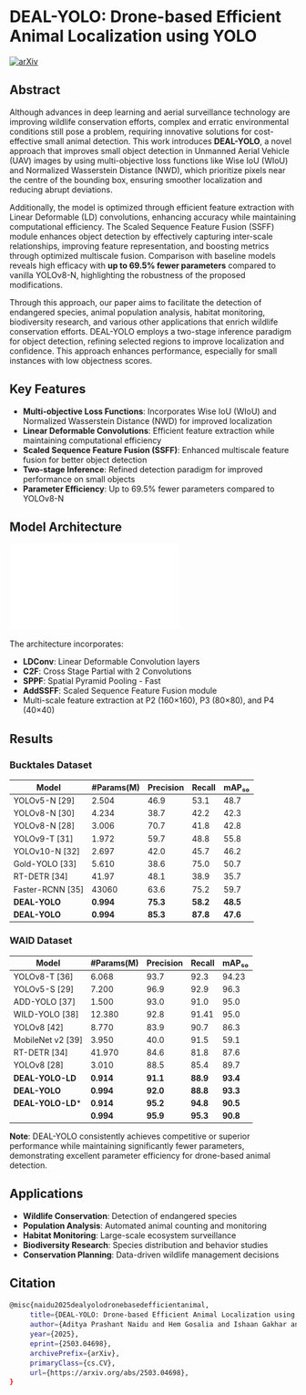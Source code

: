 # DEAL-YOLO: Drone-based Efficient Animal Localization using YOLO

[![arXiv](https://img.shields.io/badge/arXiv-2503.04698-b31b1b.svg)](https://arxiv.org/abs/2503.04698)

## Abstract

Although advances in deep learning and aerial surveillance technology are improving wildlife conservation efforts, complex and erratic environmental conditions still pose a problem, requiring innovative solutions for cost-effective small animal detection. This work introduces **DEAL-YOLO**, a novel approach that improves small object detection in Unmanned Aerial Vehicle (UAV) images by using multi-objective loss functions like Wise IoU (WIoU) and Normalized Wasserstein Distance (NWD), which prioritize pixels near the centre of the bounding box, ensuring smoother localization and reducing abrupt deviations. 

Additionally, the model is optimized through efficient feature extraction with Linear Deformable (LD) convolutions, enhancing accuracy while maintaining computational efficiency. The Scaled Sequence Feature Fusion (SSFF) module enhances object detection by effectively capturing inter-scale relationships, improving feature representation, and boosting metrics through optimized multiscale fusion. Comparison with baseline models reveals high efficacy with **up to 69.5% fewer parameters** compared to vanilla YOLOv8-N, highlighting the robustness of the proposed modifications.

Through this approach, our paper aims to facilitate the detection of endangered species, animal population analysis, habitat monitoring, biodiversity research, and various other applications that enrich wildlife conservation efforts. DEAL-YOLO employs a two-stage inference paradigm for object detection, refining selected regions to improve localization and confidence. This approach enhances performance, especially for small instances with low objectness scores.

## Key Features

- **Multi-objective Loss Functions**: Incorporates Wise IoU (WIoU) and Normalized Wasserstein Distance (NWD) for improved localization
- **Linear Deformable Convolutions**: Efficient feature extraction while maintaining computational efficiency
- **Scaled Sequence Feature Fusion (SSFF)**: Enhanced multiscale feature fusion for better object detection
- **Two-stage Inference**: Refined detection paradigm for improved performance on small objects
- **Parameter Efficiency**: Up to 69.5% fewer parameters compared to YOLOv8-N

## Model Architecture

![DEAL-YOLO Architecture](resources/Model_Diagram.pdf)

The architecture incorporates:
- **LDConv**: Linear Deformable Convolution layers
- **C2F**: Cross Stage Partial with 2 Convolutions
- **SPPF**: Spatial Pyramid Pooling - Fast
- **AddSSFF**: Scaled Sequence Feature Fusion module
- Multi-scale feature extraction at P2 (160×160), P3 (80×80), and P4 (40×40)

## Results

### Bucktales Dataset

| Model | #Params(M) | Precision | Recall | mAP₅₀ |
|-------|------------|-----------|--------|-------|
| YOLOv5-N [29] | 2.504 | 46.9 | 53.1 | 48.7 |
| YOLOv8-N [30] | 4.234 | 38.7 | 42.2 | 42.3 |
| YOLOv8-N [28] | 3.006 | 70.7 | 41.8 | 42.8 |
| YOLOv9-T [31] | 1.972 | 59.7 | 48.8 | 55.8 |
| YOLOv10-N [32] | 2.697 | 42.0 | 45.7 | 46.2 |
| Gold-YOLO [33] | 5.610 | 38.6 | 75.0 | 50.7 |
| RT-DETR [34] | 41.97 | 48.1 | 38.9 | 35.7 |
| Faster-RCNN [35] | 43060 | 63.6 | 75.2 | 59.7 |
| **DEAL-YOLO** | **0.994** | **75.3** | **58.2** | **48.5** |
| **DEAL-YOLO** | **0.994** | **85.3** | **87.8** | **47.6** |

### WAID Dataset

| Model | #Params(M) | Precision | Recall | mAP₅₀ |
|-------|------------|-----------|--------|-------|
| YOLOv8-T [36] | 6.068 | 93.7 | 92.3 | 94.23 |
| YOLOv5-S [29] | 7.200 | 96.9 | 92.9 | 96.3 |
| ADD-YOLO [37] | 1.500 | 93.0 | 91.0 | 95.0 |
| WILD-YOLO [38] | 12.380 | 92.8 | 91.41 | 95.0 |
| YOLOv8 [42] | 8.770 | 83.9 | 90.7 | 86.3 |
| MobileNet v2 [39] | 3.950 | 40.0 | 91.5 | 59.1 |
| RT-DETR [34] | 41.970 | 84.6 | 81.8 | 87.6 |
| YOLOv8 [28] | 3.010 | 88.5 | 85.4 | 89.7 |
| **DEAL-YOLO-LD** | **0.914** | **91.1** | **88.9** | **93.4** |
| **DEAL-YOLO** | **0.994** | **92.0** | **88.8** | **93.3** |
| **DEAL-YOLO-LD*** | **0.914** | **95.2** | **94.8** | **90.5** |
| | **0.994** | **95.9** | **95.3** | **90.8** |

**Note**: DEAL-YOLO consistently achieves competitive or superior performance while maintaining significantly fewer parameters, demonstrating excellent parameter efficiency for drone-based animal detection.

## Applications

- **Wildlife Conservation**: Detection of endangered species
- **Population Analysis**: Automated animal counting and monitoring
- **Habitat Monitoring**: Large-scale ecosystem surveillance
- **Biodiversity Research**: Species distribution and behavior studies
- **Conservation Planning**: Data-driven wildlife management decisions

## Citation

```bash
@misc{naidu2025dealyolodronebasedefficientanimal,
     title={DEAL-YOLO: Drone-based Efficient Animal Localization using YOLO}, 
     author={Aditya Prashant Naidu and Hem Gosalia and Ishaan Gakhar and Shaurya Singh Rathore and Krish Didwania and Ujjwal Verma},
     year={2025},
     eprint={2503.04698},
     archivePrefix={arXiv},
     primaryClass={cs.CV},
     url={https://arxiv.org/abs/2503.04698}, 
}
